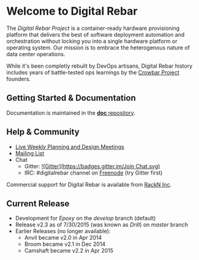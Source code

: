 # Welcome to Digital Rebar

The *Digital Rebar Project* is a container-ready hardware provisioning platform that delivers the best of software deployment automation and orchestration without locking you into a single hardware platform or operating system.  Our mission is to embrace the heterogenous nature of data center operations.

While it's been completly rebuilt by DevOps artisans, Digital Rebar history includes years of battle-tested ops learnings by the [Crowbar Project](http://github.com/crowbar) founders.

## Getting Started & Documentation

Documentation is maintained in the [**doc** repository](https://github.com/digitalrebar/doc).

## Help & Community

* [Live Weekly Planning and Design Meetings](http://bit.ly/digitalrebarcalendar)
* [Mailing List](http://bit.ly/digitalrebarlist)
* Chat
  * Gitter: [![Gitter](https://badges.gitter.im/Join Chat.svg)](https://gitter.im/digitalrebar/core?utm_source=badge&utm_medium=badge&utm_campaign=pr-badge&utm_content=badge)
  * IRC: #digitalrebar channel on [Freenode](https://webchat.freenode.net/) (try Gitter first)

Commercial support for Digital Rebar is available from [RackN Inc](http://rackn.com).

## Current Release

* Development for _Epoxy_ on the *develop* branch (default)
* Release v2.3 as of 7/30/2015 (was known as _Drill_) on *master* branch
* Earlier Releases (no longer available): 
  * Anvil became v2.0 in Apr 2014
  * Broom became v2.1 in Dec 2014
  * Camshaft became v2.2 in Apr 2015
